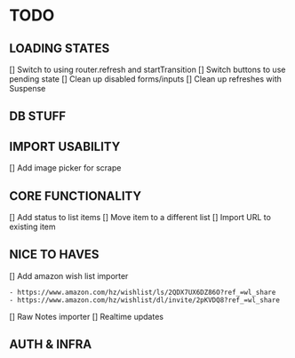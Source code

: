# TODO

## LOADING STATES

[] Switch to using router.refresh and startTransition
[] Switch buttons to use pending state
[] Clean up disabled forms/inputs
[] Clean up refreshes with Suspense

## DB STUFF

## IMPORT USABILITY

[] Add image picker for scrape

## CORE FUNCTIONALITY

[] Add status to list items
[] Move item to a different list
[] Import URL to existing item

## NICE TO HAVES

[] Add amazon wish list importer

    - https://www.amazon.com/hz/wishlist/ls/2QDX7UX6DZ86O?ref_=wl_share
    - https://www.amazon.com/hz/wishlist/dl/invite/2pKVDQ8?ref_=wl_share

[] Raw Notes importer
[] Realtime updates

## AUTH & INFRA
